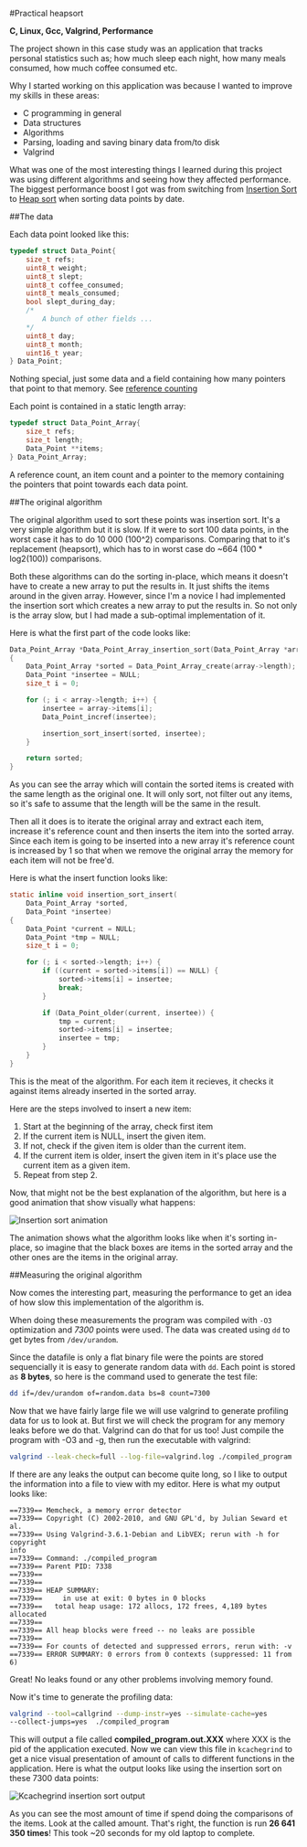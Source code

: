 #Practical heapsort

**C, Linux, Gcc, Valgrind, Performance**

The project shown in this case study was an application that tracks personal
statistics such as; how much sleep each night, how many meals consumed, how much
coffee consumed etc. 

Why I started working on this application was because I wanted to improve my
skills in these areas:

* C programming in general
* Data structures
* Algorithms
* Parsing, loading and saving binary data from/to disk
* Valgrind

What was one of the most interesting things I learned during this project was
using different algorithms and seeing how they affected performance. The biggest
performance boost I got was from switching from [Insertion Sort](http://en.wikipedia.org/wiki/Insertion_sort) to [Heap sort](http://en.wikipedia.org/wiki/Heapsort) when
sorting data points by date. 

##The data

Each data point looked like this: 

```c
typedef struct Data_Point{
	size_t refs;	
	uint8_t weight;
	uint8_t slept;
	uint8_t coffee_consumed;
	uint8_t meals_consumed;
	bool slept_during_day;
	/* 
		A bunch of other fields ...
	*/
	uint8_t day;
	uint8_t month;
	uint16_t year;
} Data_Point;
```

Nothing special, just some data and a field containing how many pointers that
point to that memory. See [reference counting](http://en.wikipedia.org/wiki/Reference_counting)

Each point is contained in a static length array:

```c
typedef struct Data_Point_Array{
	size_t refs;
	size_t length;
	Data_Point **items; 
} Data_Point_Array;
``` 

A reference count, an item count and a pointer to the memory
containing the pointers that point towards each data point.

##The original algorithm

The original algorithm used to sort these points was insertion sort. It's a very
simple algorithm but it is slow. If it were to sort 100 data points, in the
worst case it has to do 10 000 (100^2) comparisons. Comparing that to
it's replacement (heapsort), which has to in worst case do ~664 (100 *
log2(100)) comparisons. 

Both these algorithms can do the sorting in-place, which means it doesn't have
to create a new array to put the results in. It just shifts the items around in
the given array. However, since I'm a novice I had implemented the insertion
sort which creates a new array to put the results in. So not only is the array
slow, but I had made a sub-optimal implementation of it. 

Here is what the first part of the code looks like: 

```c
Data_Point_Array *Data_Point_Array_insertion_sort(Data_Point_Array *array)
{
	Data_Point_Array *sorted = Data_Point_Array_create(array->length);
	Data_Point *insertee = NULL;
	size_t i = 0;

	for (; i < array->length; i++) {
		insertee = array->items[i];
		Data_Point_incref(insertee);

		insertion_sort_insert(sorted, insertee);
	}

	return sorted;
}
``` 

As you can see the array which will contain the sorted items is created with the
same length as the original one. It will only sort, not filter out any items, so
it's safe to assume that the length will be the same in the result.

Then all it does is to iterate the original array and extract each item,
increase it's reference count and then inserts the item into the sorted array.
Since each item is going to be inserted into a new array it's reference count is
increased by 1 so that when we remove the original array the memory for each
item will not be free'd.

Here is what the insert function looks like:

```c
static inline void insertion_sort_insert(
	Data_Point_Array *sorted, 
	Data_Point *insertee)
{
	Data_Point *current = NULL;
	Data_Point *tmp = NULL;
	size_t i = 0;

	for (; i < sorted->length; i++) {
		if ((current = sorted->items[i]) == NULL) {
			sorted->items[i] = insertee;	
			break;
		}	

		if (Data_Point_older(current, insertee)) {
			tmp = current;	
			sorted->items[i] = insertee;
			insertee = tmp;
		}
	}
}
```

This is the meat of the algorithm. For each item it recieves, it checks it
against items already inserted in the sorted array.

Here are the steps involved to insert a new item:

1. Start at the beginning of the array, check first item
2. If the current item is NULL, insert the given item. 
3. If not, check if the given item is older than the current item.
4. If the current item is older, insert the given item in it's place use the
current item as a given item.
5. Repeat from step 2.

Now, that might not be the best explanation of the algorithm, but here is a good
animation that show visually what happens:

![Insertion sort animation](http://upload.wikimedia.org/wikipedia/commons/0/0f/Insertion-sort-example-300px.gif)

The animation shows what the algorithm looks like when it's sorting in-place, so
imagine that the black boxes are items in the sorted array and the other ones
are the items in the original array. 

##Measuring the original algorithm

Now comes the interesting part, measuring the performance to get an idea of how
slow this implementation of the algorithm is. 

When doing these measurements the program was compiled with `-O3` optimization
and *7300* points were used. The data was created using `dd` to get bytes from
`/dev/urandom`.

Since the datafile is only a flat binary file were the points are stored
sequencially it is easy to generate random data with `dd`. Each point is stored
as **8 bytes**, so here is the command used to generate the test file:

```bash
dd if=/dev/urandom of=random.data bs=8 count=7300
```

Now that we have fairly large file we will use valgrind to generate profiling
data for us to look at. But first we will check the program for any memory leaks
before we do that. Valgrind can do that for us too! Just compile the program
with -O3 and -g, then run the executable with valgrind:

```bash
valgrind --leak-check=full --log-file=valgrind.log ./compiled_program
```

If there are any leaks the output can become quite long, so I like to output the
information into a file to view with my editor. Here is what my output looks
like:

```
==7339== Memcheck, a memory error detector
==7339== Copyright (C) 2002-2010, and GNU GPL'd, by Julian Seward et al.
==7339== Using Valgrind-3.6.1-Debian and LibVEX; rerun with -h for copyright
info
==7339== Command: ./compiled_program
==7339== Parent PID: 7338
==7339==
==7339==
==7339== HEAP SUMMARY:
==7339==     in use at exit: 0 bytes in 0 blocks
==7339==   total heap usage: 172 allocs, 172 frees, 4,189 bytes allocated
==7339==
==7339== All heap blocks were freed -- no leaks are possible
==7339==
==7339== For counts of detected and suppressed errors, rerun with: -v
==7339== ERROR SUMMARY: 0 errors from 0 contexts (suppressed: 11 from 6)
```

Great! No leaks found or any other problems involving memory found.

Now it's time to generate the profiling data:

```bash
valgrind --tool=callgrind --dump-instr=yes --simulate-cache=yes
--collect-jumps=yes  ./compiled_program
```

This will output a file called **compiled_program.out.XXX** where XXX is the pid
of the application executed. Now we can view this file in `kcachegrind` to get a
nice visual presentation of amount of calls to different functions in the
application. Here is what the output looks like using the insertion sort on
these 7300 data points:

![Kcachegrind insertion sort output](https://raw.github.com/rzetterberg/case_studies/master/assets/1_practical_heapsort/kcachegrind_insertion_profile.png)

As you can see the most amount of time if spend doing the comparisons of the
items. Look at the called amount. That's right, the function is run **26 641 350
times**! This took ~20 seconds for my old laptop to complete.
